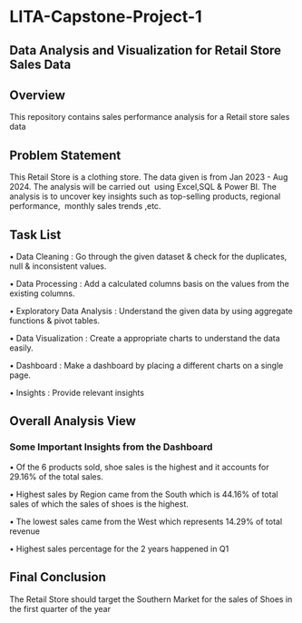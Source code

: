 # LITA-Capstone-Project-1
## Data Analysis and Visualization for Retail Store Sales Data

## Overview 
This repository contains sales performance analysis for a Retail store sales data

## Problem Statement 
This Retail Store is a clothing store. The data given is from Jan 2023 - Aug 2024.
The analysis will be carried out  using Excel,SQL & Power BI. The analysis is to uncover key insights such as top-selling products, regional performance,  monthly sales trends ,etc.

## Task List
• Data Cleaning : Go through the given dataset & check for the duplicates, null & inconsistent values.

• Data Processing : Add a calculated columns basis on the values from the existing columns.

• Exploratory Data Analysis : Understand the given data by using aggregate functions & pivot tables.

• Data Visualization : Create a appropriate charts to understand the data easily.

• Dashboard : Make a dashboard by placing a different charts on a single page.

• Insights : Provide relevant insights 


## Overall Analysis View

### Some Important Insights from the Dashboard
• Of the 6 products sold, shoe sales is the highest and it accounts for 29.16% of the total sales. 

• Highest sales by Region came from the South which is 44.16% of total sales of which the sales of shoes is the highest. 

• The lowest sales came from the West which represents 14.29% of total revenue 

• Highest sales percentage for the 2 years happened in Q1

## Final Conclusion

The Retail Store should target the Southern Market for the sales of Shoes in the first quarter of the year
